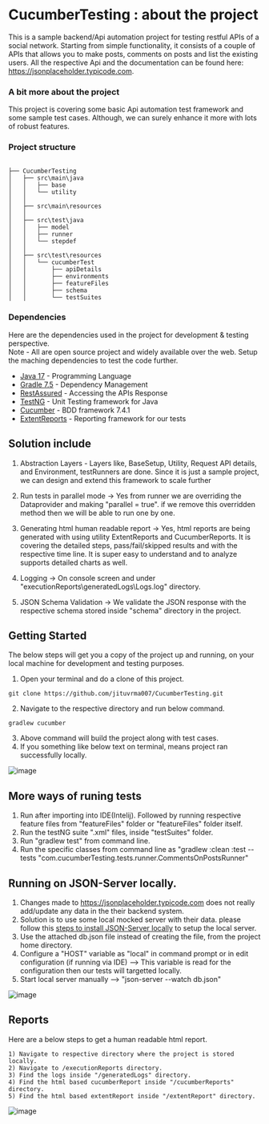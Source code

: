 # CucumberTesting : about the project
This is a sample backend/Api automation project for testing restful APIs of a social network. Starting from simple functionality, it consists of a couple of APIs that allows you to make posts, comments on posts and list the existing users. All the respective Api and the documentation can be found here: https://jsonplaceholder.typicode.com.

### A bit more about the project
This project is covering some basic Api automation test framework and some sample test cases. Although, we can surely enhance it more with lots of robust features.

### Project structure
```

├── CucumberTesting
│   ├── src\main\java
│   │   ├── base 
│   │   └── utility
│   │   
│   ├── src\main\resources
│   │   
│   ├── src\test\java
│   │   ├── model
│   │   ├── runner
│   │   └── stepdef
│   │   
│   ├── src\test\resources
│   │   └── cucumberTest
│   │ 		├── apiDetails
│   │   	├── environments
│   │   	├── featureFiles
│   │   	├── schema
│   │   	└── testSuites

```


### Dependencies
Here are the dependencies used in the project for development & testing perspective. 
<br/> Note - All are open source project and widely available over the web. Setup the maching dependencies to test the code further.

* [Java 17](https://www.java.com/en/) - Programming Language
* [Gradle 7.5](https://gradle.org/install/) - Dependency Management
* [RestAssured](http://rest-assured.io/) - Accessing the APIs Response
* [TestNG](https://testng.org/doc/) - Unit Testing framework for Java 
* [Cucumber](https://cucumber.io/) - BDD framework 7.4.1
* [ExtentReports](http://extentreports.com/) - Reporting framework for our tests


## Solution include
1. Abstraction Layers - Layers like, BaseSetup, Utility, Request API details, and Environment, testRunners are done. Since it is just a sample project, we can design and extend this framework to scale further

2. Run tests in parallel mode -> Yes from runner we are overriding the Dataprovider and making "parallel = true". if we remove this overridden method then we will be able to run one by one.

3. Generating html human readable report -> Yes, html reports are being generated with using utility ExtentReports and CucumberReports. It is covering the detailed steps, pass/fail/skipped results and with the respective time line. It is super easy to understand and to analyze supports detailed charts as well.

4. Logging -> On console screen and under "executionReports\generatedLogs\Logs.log" directory.

5. JSON Schema Validation -> We validate the JSON response with the respective schema stored inside "schema" directory in the project. 


## Getting Started
The below steps will get you a copy of the project up and running, on your local machine for development and testing purposes. 

1. Open your terminal and do a clone of this project.
```
git clone https://github.com/jituvrma007/CucumberTesting.git
```

2) Navigate to the respective directory and run below command.
```
gradlew cucumber
````
3) Above command will build the project along with test cases.
4) If you something like below text on terminal, means project ran successfully locally. 

  ![image](https://user-images.githubusercontent.com/5866143/181180840-efb88725-0d0e-4d9e-b62a-6d10da75f5bd.png)

## More ways of runing tests
1) Run after importing into IDE(Intelij). Followed by running respective feature files from "featureFiles" folder or "featureFiles" folder itself.
2) Run the testNG suite ".xml" files, inside "testSuites" folder.
3) Run "gradlew test" from command line. 
4) Run the specific classes from command line as "gradlew :clean :test --tests "com.cucumberTesting.tests.runner.CommentsOnPostsRunner"

## Running on JSON-Server locally.
1) Changes made to https://jsonplaceholder.typicode.com does not really add/update any data in the their backend system.
2) Solution is to use some local mocked server with their data. please follow this [steps to install JSON-Server locally](https://www.npmjs.com/package/json-server) to setup the local server.
3) Use the attached db.json file instead of creating the file, from the project home directory.
4) Configure a "HOST" variable as "local" in command prompt or in edit configuration (if running via IDE) --> This variable is read for the configuration then our tests will targetted locally.
5) Start local server manually --> "json-server --watch db.json"

 ![image](https://user-images.githubusercontent.com/5866143/181182813-3b02800e-3392-41b7-b3ac-a3b9cc0c3219.png)  


## Reports
Here are a below steps to get a human readable html report.
```
1) Navigate to respective directory where the project is stored locally.
2) Navigate to /executionReports directory.
3) Find the logs inside "/generatedLogs" directory.
4) Find the html based cucumberReport inside "/cucumberReports" directory.
5) Find the html based extentReport inside "/extentReport" directory.
````
 ![image](https://user-images.githubusercontent.com/5866143/181181556-bf1d73af-325a-4001-ad90-fc025591d195.png)


